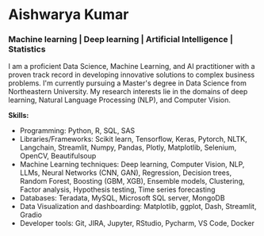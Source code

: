 # Aishwarya Kumar 
 
### Machine learning | Deep learning | Artificial Intelligence | Statistics

I am a proficient Data Science, Machine Learning, and AI practitioner with a proven track record in developing innovative solutions to complex business problems. I'm currently pursuing a Master's degree in Data Science from Northeastern University. My research interests lie in the domains of deep learning, Natural Language Processing (NLP), and Computer Vision.

**Skills:**

- Programming: Python, R, SQL, SAS
- Libraries/Frameworks: Scikit learn, Tensorflow, Keras, Pytorch, NLTK, Langchain, Streamlit, Numpy, Pandas, Plotly, Matplotlib, Selenium, OpenCV, Beautifulsoup
- Machine Learning techniques: Deep learning, Computer Vision, NLP, LLMs, Neural Networks (CNN, GAN), Regression, Decision trees, Random Forest, Boosting (GBM, XGB), Ensemble models, Clustering, Factor analysis, Hypothesis                                 testing, Time series forecasting
- Databases: Teradata, MySQL, Microsoft SQL server, MongoDB
- Data Visualization and dashboarding: Matplotlib, ggplot, Dash, Streamlit, Gradio
- Developer tools: Git, JIRA, Jupyter, RStudio, Pycharm, VS Code, Docker

<!---
aishwarya-kumar/aishwarya-kumar is a ✨ special ✨ repository because its `README.md` (this file) appears on your GitHub profile.
You can click the Preview link to take a look at your changes.
--->
